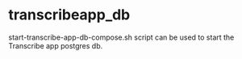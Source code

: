 # transcribeapp_db
start-transcribe-app-db-compose.sh script can be used to start the Transcribe app postgres db.
